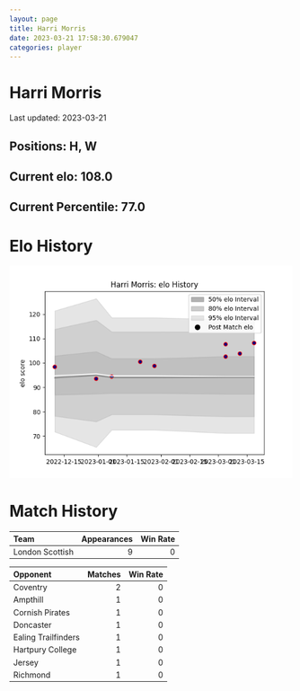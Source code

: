 ```yaml
---  
layout: page  
title: Harri Morris  
date: 2023-03-21 17:58:30.679047  
categories: player  
---
```

# Harri Morris


Last updated: 2023-03-21
## Positions: H, W

## Current elo: 108.0

## Current Percentile: 77.0

# Elo History


![elo history](history_HarriMorris.png)
# Match History


| Team            |   Appearances |   Win Rate |
|:----------------|--------------:|-----------:|
| London Scottish |             9 |          0 |

| Opponent            |   Matches |   Win Rate |
|:--------------------|----------:|-----------:|
| Coventry            |         2 |          0 |
| Ampthill            |         1 |          0 |
| Cornish Pirates     |         1 |          0 |
| Doncaster           |         1 |          0 |
| Ealing Trailfinders |         1 |          0 |
| Hartpury College    |         1 |          0 |
| Jersey              |         1 |          0 |
| Richmond            |         1 |          0 |